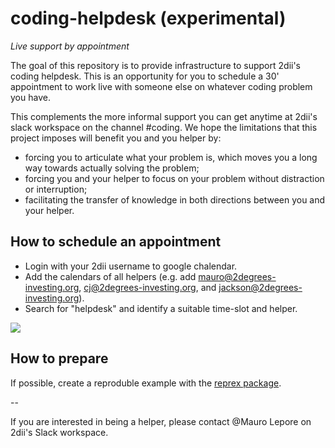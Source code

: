 # coding-helpdesk (experimental)

_Live support by appointment_

The goal of this repository is to provide infrastructure to support 2dii's coding helpdesk. This is an opportunity for you to schedule a 30' appointment to work live with someone else on whatever coding problem you have. 

This complements the more informal support you can get anytime at 2dii's slack workspace on the channel #coding. We hope the limitations that this project imposes will benefit you and you helper by:

* forcing you to articulate what your problem is, which moves you a long way towards actually solving the problem;
* forcing you and your helper to focus on your problem without distraction or interruption;
* facilitating the transfer of knowledge in both directions between you and your helper.

## How to schedule an appointment

* Login with your 2dii username to google chalendar.
* Add the calendars of all helpers (e.g. add mauro@2degrees-investing.org, cj@2degrees-investing.org, and jackson@2degrees-investing.org).
* Search for "helpdesk" and identify a suitable time-slot and helper.

![](http://i.imgur.com/Z4AZtXn.png)

## How to prepare

If possible, create a reproduble example with the [reprex package](https://reprex.tidyverse.org/).

--

If you are interested in being a helper, please contact @Mauro Lepore on 2dii's Slack workspace. 
